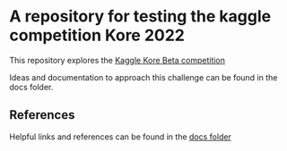 # A repository for testing the kaggle competition Kore 2022

This repository explores the [Kaggle Kore Beta competition](https://www.kaggle.com/c/kore-2022-beta/)

Ideas and documentation to approach this challenge can be found in the docs folder.

## References

Helpful links and references can be found in the [docs folder](docs/References.md)
